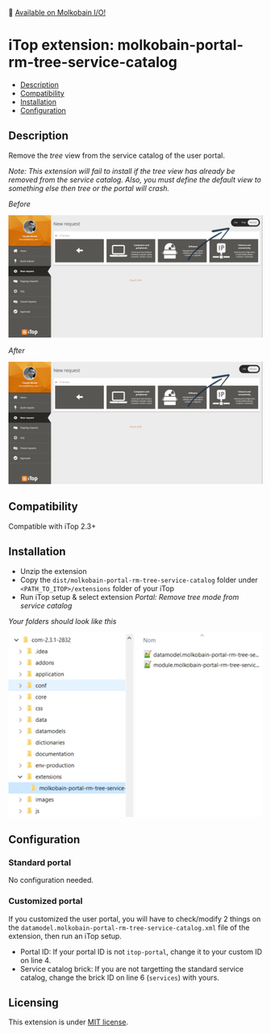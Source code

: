 👋 [Available on Molkobain I/O!](https://www.molkobain.com/product/remove-tree-view-from-service-catalog/)

# iTop extension: molkobain-portal-rm-tree-service-catalog
* [Description](#description)
* [Compatibility](#compatibility)
* [Installation](#installation)
* [Configuration](#configuration)

## Description
Remove the *tree* view from the service catalog of the user portal.

*Note: This extension will fail to install if the tree view has already be removed from the service catalog. Also, you must define the default view to something else then tree or the portal will crash.*

*Before*

![Description decoration](https://raw.githubusercontent.com/Molkobain/itop-portal-rm-tree-service-catalog/master/docs/mprtsc-service-catalog-before.PNG)

*After*

![Description decoration](https://raw.githubusercontent.com/Molkobain/itop-portal-rm-tree-service-catalog/master/docs/mprtsc-service-catalog-after.PNG)

## Compatibility
Compatible with iTop 2.3+

## Installation
* Unzip the extension
* Copy the ``dist/molkobain-portal-rm-tree-service-catalog`` folder under ``<PATH_TO_ITOP>/extensions`` folder of your iTop
* Run iTop setup & select extension *Portal: Remove tree mode from service catalog*

*Your folders should look like this*

![Extensions folder](https://raw.githubusercontent.com/Molkobain/itop-portal-rm-tree-service-catalog/master/docs/mprtsc-install.PNG)

## Configuration
### Standard portal
No configuration needed.

### Customized portal
If you customized the user portal, you will have to check/modify 2 things on the ``datamodel.molkobain-portal-rm-tree-service-catalog.xml`` file of the extension, then run an iTop setup.
* Portal ID: If your portal ID is not ``itop-portal``, change it to your custom ID on line 4.
* Service catalog brick: If you are not targetting the standard service catalog, change the brick ID on line 6 (``services``) with yours.

## Licensing
This extension is under [MIT license](https://en.wikipedia.org/wiki/MIT_License).
